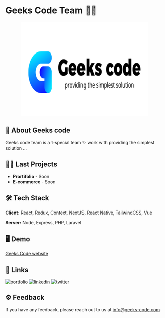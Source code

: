 ﻿# Geeks Code Team 👋🔥

<p align="center">
 <img width="80%" height="300" src="https://raw.githubusercontent.com/Geeks-code-team/.github/main/images/geeks-code-logo.png" style="border-radius: 3px" alt="Geeks Code logo">

</p>

## 🚀 About Geeks code

Geeks code team is a ✨special team ✨ work with providing the simplest solution ...

## 👨‍💻 Last Projects

-   **Prortifolio** - Soon
-   **E-commerce** - Soon

## 🛠 Tech Stack

**Client:** React, Redux, Context, NextJS, React Native, TailwindCSS, Vue

**Server:** Node, Express, PHP, Laravel

## 🖥️ Demo

[Geeks Code website](https://geeks-code.com)

## 🔗 Links

[![portfolio](https://img.shields.io/badge/my_portfolio-000?style=for-the-badge&logo=ko-fi&logoColor=white)](https://geeks-code.com/)
[![linkedin](https://img.shields.io/badge/linkedin-0A66C2?style=for-the-badge&logo=linkedin&logoColor=white)](https://www.linkedin.com/)
[![twitter](https://img.shields.io/badge/twitter-1DA1F2?style=for-the-badge&logo=twitter&logoColor=white)](https://twitter.com/)

## ⚙️ Feedback

If you have any feedback, please reach out to us at info@geeks-code.com

